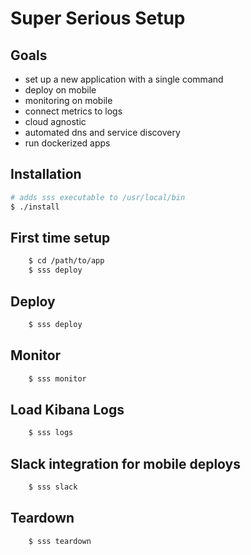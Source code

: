 # Super Serious Setup

## Goals

* set up a new application with a single command
* deploy on mobile
* monitoring on mobile
* connect metrics to logs
* cloud agnostic
* automated dns and service discovery
* run dockerized apps

## Installation

```bash
# adds sss executable to /usr/local/bin
$ ./install
```

## First time setup

```bash
    $ cd /path/to/app
    $ sss deploy
```

## Deploy

```bash
    $ sss deploy
```

## Monitor

```bash
    $ sss monitor
```

## Load Kibana Logs

```bash
    $ sss logs
```

## Slack integration for mobile deploys


```bash
    $ sss slack
```

## Teardown

```bash
    $ sss teardown
```
